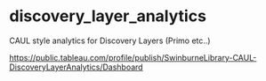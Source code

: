 # discovery_layer_analytics
CAUL style analytics for Discovery Layers (Primo etc..)


https://public.tableau.com/profile/publish/SwinburneLibrary-CAUL-DiscoveryLayerAnalytics/Dashboard
